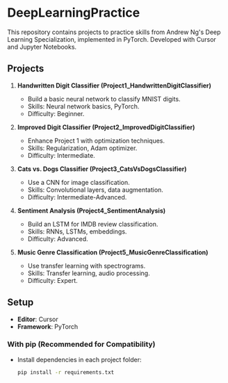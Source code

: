 # DeepLearningPractice

This repository contains projects to practice skills from Andrew Ng's Deep Learning Specialization, implemented in PyTorch. Developed with Cursor and Jupyter Notebooks.

## Projects

1. **Handwritten Digit Classifier (Project1_HandwrittenDigitClassifier)**  
   - Build a basic neural network to classify MNIST digits.  
   - Skills: Neural network basics, PyTorch.  
   - Difficulty: Beginner.

2. **Improved Digit Classifier (Project2_ImprovedDigitClassifier)**  
   - Enhance Project 1 with optimization techniques.  
   - Skills: Regularization, Adam optimizer.  
   - Difficulty: Intermediate.

3. **Cats vs. Dogs Classifier (Project3_CatsVsDogsClassifier)**  
   - Use a CNN for image classification.  
   - Skills: Convolutional layers, data augmentation.  
   - Difficulty: Intermediate-Advanced.

4. **Sentiment Analysis (Project4_SentimentAnalysis)**  
   - Build an LSTM for IMDB review classification.  
   - Skills: RNNs, LSTMs, embeddings.  
   - Difficulty: Advanced.

5. **Music Genre Classification (Project5_MusicGenreClassification)**  
   - Use transfer learning with spectrograms.  
   - Skills: Transfer learning, audio processing.  
   - Difficulty: Expert.

## Setup
- **Editor**: Cursor  
- **Framework**: PyTorch  

### With pip (Recommended for Compatibility)
- Install dependencies in each project folder:
  ```bash
  pip install -r requirements.txt